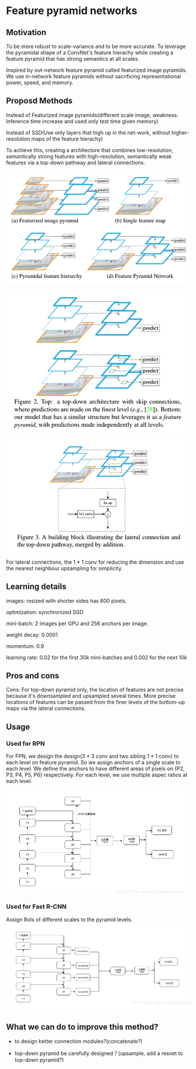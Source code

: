 # Feature pyramid networks

## Motivation

To be more robust to scale-variance and to be more accurate. To leverage the pyramidal shape of a ConvNet's feature hierachy while creating a feature pyramid that has strong semantics at all scales.

Inspired by out-network feature pyramid called featurized image pyramids. We use in-network feature pyramids without sacrificing representational power, speed, and memory.

## Proposd Methods

Instead of Featurized image pyramids(different scale image, weakness: Inference time increase and used only test time given memory)

Instead of SSD(Use only layers that high up in the net-work, without higher-resolution maps of the feature hierachy)

To achieve this, creating a architecture that combines low-resolution, semantically strong features with high-resolution, semantically weak features via a top-down pathway and lateral connections.

![](/images/FPN1_1.png)

![](/images/FPN1_2.png)

![](/images/FPN1_5.png)

For lateral connections, the 1 * 1 conv for reducing the dimension and use the nearest neighbour upsampling for simplicity.

## Learning details

images: resized with shorter sides has 800 pixels.

optimization: synchronized SGD

mini-batch: 2 images per GPU and 256 anchors per image.

weight decay: 0.0001

momentum: 0.9

learning rate: 0.02 for the first 30k mini-batches and 0.002 for the next 10k

## Pros and cons

Cons: For top-down pyramid only, the location of features are not precise because it's downsampled and upsampled seveal times. More precise locations of features can be passed from the finer levels of the bottom-up maps via the lateral connections. 

## Usage

### Used for RPN

For FPN, we design the design(3 * 3 conv and two sibling 1 * 1 conv) to each level on feature pyramid. So we assign anchors of a single scale to each level. We define the anchors to have different areas of pixels on {P2, P3, P4, P5, P6} respectively. For each level, we use multiple aspec ratios at each level.

![](/images/FPN1_3.png)

### Used for Fast R-CNN

Assign RoIs of different scales to the pyramid levels.
![](/images/FPN1_4.png)

## What we can do to improve this method?

* to design better connection modules?(concatenate?)

* top-down pyramid be carefully designed？(upsample, add a resnet to top-down pyramid?)




